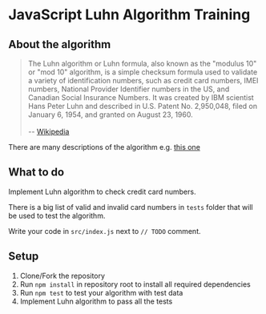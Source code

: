# JavaScript Luhn Algorithm Training

## About the algorithm

> The Luhn algorithm or Luhn formula, also known as the "modulus 10" or "mod 10" algorithm, is a simple checksum formula used to validate a variety of identification numbers, such as credit card numbers, IMEI numbers, National Provider Identifier numbers in the US, and Canadian Social Insurance Numbers. It was created by IBM scientist Hans Peter Luhn and described in U.S. Patent No. 2,950,048, filed on January 6, 1954, and granted on August 23, 1960.
><br><br>
> -- [Wikipedia](https://en.wikipedia.org/wiki/Luhn_algorithm)

There are many descriptions of the algorithm e.g. [this one](https://www.rosettacode.org/wiki/Luhn_test_of_credit_card_numbers)

## What to do

Implement Luhn algorithm to check credit card numbers.

There is a big list of valid and invalid card numbers in `tests` folder that will be used to test the algorithm.

Write your code in `src/index.js` next to `// TODO` comment.

## Setup

1. Clone/Fork the repository
2. Run `npm install` in repository root to install all required dependencies
3. Run `npm test` to test your algorithm with test data
4. Implement Luhn algorithm to pass all the tests

